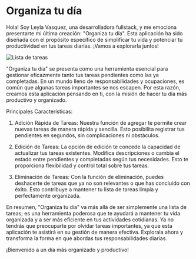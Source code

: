 
# Organiza tu día
Hola! Soy Leyla Vasquez, una desarrolladora fullstack, y me emociona presentarte mi última creación: "Organiza tu día". Esta aplicación ha sido diseñada con el propósito específico de simplificar tu vida y potenciar tu productividad en tus tareas diarias. ¡Vamos a explorarla juntos!

![Lista de tareas](https://www.softzone.es/app/uploads-softzone.es/2020/05/Lista-de-tareas.jpg?x=480&y=375&quality=40)


"Organiza tu día" se presenta como una herramienta esencial para gestionar eficazmente tanto tus tareas pendientes como las ya completadas. En un mundo lleno de responsabilidades y ocupaciones, es común que algunas tareas importantes se nos escapen. Por esta razón, creamos esta aplicación pensando en ti, con la misión de hacer tu día más productivo y organizado.

Principales Características:
1. Adición Rápida de Tareas:
Nuestra función de agregar te permite crear nuevas tareas de manera rápida y sencilla. Esto posibilita registrar tus pendientes en segundos, sin complicaciones ni obstáculos.

2. Edición de Tareas:
La opción de edición te concede la capacidad de actualizar tus tareas existentes. Modifica descripciones o cambia el estado entre pendientes y completadas según tus necesidades. Esto te proporciona flexibilidad y control total sobre tus tareas.

3. Eliminación de Tareas:
Con la función de eliminación, puedes deshacerte de tareas que ya no son relevantes o que has concluido con éxito. Esto contribuye a mantener tu lista de tareas limpia y perfectamente organizada.

En resumen, "Organiza tu día" va más allá de ser simplemente una lista de tareas; es una herramienta poderosa que te ayudará a mantener tu vida organizada y a ser más eficiente en tus actividades cotidianas. Ya no tendrás que preocuparte por olvidar tareas importantes, ya que esta aplicación te asistirá en su gestión de manera efectiva. Explorala ahora y transforma la forma en que abordas tus responsabilidades diarias.

¡Bienvenido a un día más organizado y productivo!
